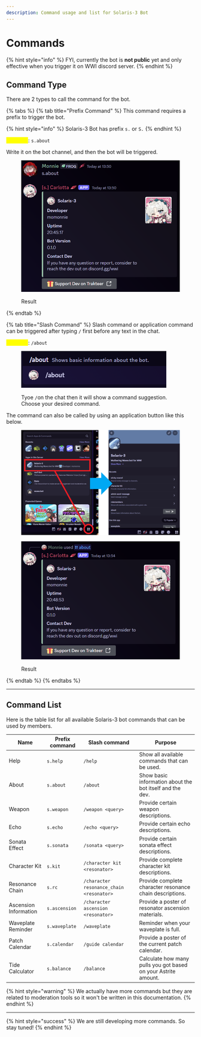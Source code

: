 ```yaml
---
description: Command usage and list for Solaris-3 Bot
---
```


# Commands

{% hint style="info" %}
FYI, currently the bot is **not public** yet and only effective when you trigger it on WWI discord server.
{% endhint %}

## Command Type

There are 2 types to call the command for the bot.

{% tabs %}
{% tab title="Prefix Command" %}
This command requires a prefix to trigger the bot.

{% hint style="info" %}
Solaris-3 Bot has prefix `s.` or `S.`
{% endhint %}

<mark style="color:yellow;">**Example**</mark>: `s.about`

Write it on the bot channel, and then the bot will be triggered.

<figure><img src="../../.gitbook/assets/bot/bot_tutorial_1.png" alt=""><figcaption><p>Result</p></figcaption></figure>
{% endtab %}

{% tab title="Slash Command" %}
Slash command or application command can be triggered after typing `/` first before any text in the chat.

<mark style="color:yellow;">**Example**</mark>: `/about`

<figure><img src="../../.gitbook/assets/bot/bot_tutorial_2.png" alt=""><figcaption><p>Tyoe <code>/</code>on the chat then it will show a command suggestion. Choose your desired command.</p></figcaption></figure>

The command can also be called by using an application button like this below.

<figure><img src="../../.gitbook/assets/bot/bot_tutorial_3.png" alt=""><figcaption></figcaption></figure>

<figure><img src="../../.gitbook/assets/bot/bot_tutorial_4.png" alt=""><figcaption><p>Result</p></figcaption></figure>
{% endtab %}
{% endtabs %}

***

## Command List

Here is the table list for all available Solaris-3 bot commands that can be used by members.

<table data-full-width="true"><thead><tr><th>Name</th><th>Prefix command</th><th>Slash command</th><th>Purpose</th></tr></thead><tbody><tr><td>Help</td><td><code>s.help</code></td><td><code>/help</code></td><td>Show all available commands that can be used.</td></tr><tr><td>About</td><td><code>s.about</code></td><td><code>/about</code></td><td>Show basic information about the bot itself and the dev.</td></tr><tr><td>Weapon</td><td><code>s.weapon</code></td><td><code>/weapon &#x3C;query></code></td><td>Provide certain weapon descriptions.</td></tr><tr><td>Echo</td><td><code>s.echo</code></td><td><code>/echo &#x3C;query></code></td><td>Provide certain echo descriptions.</td></tr><tr><td>Sonata Effect</td><td><code>s.sonata</code></td><td><code>/sonata &#x3C;query></code></td><td>Provide certain sonata effect descriptions.</td></tr><tr><td>Character Kit</td><td><code>s.kit</code></td><td><code>/character kit &#x3C;resonator></code></td><td>Provide complete character kit descriptions.</td></tr><tr><td>Resonance Chain</td><td><code>s.rc</code></td><td><code>/character resonance_chain &#x3C;resonator></code></td><td>Provide complete character resonance chain descriptions.</td></tr><tr><td>Ascension Information</td><td><code>s.ascension</code></td><td><code>/character ascension &#x3C;resonator></code></td><td>Provide a poster of resonator ascension materials.</td></tr><tr><td>Waveplate Reminder</td><td><code>s.waveplate</code></td><td><code>/waveplate</code></td><td>Reminder when your waveplate is full.</td></tr><tr><td>Patch Calendar</td><td><code>s.calendar</code></td><td><code>/guide calendar</code></td><td>Provide a poster of the current patch calendar.</td></tr><tr><td>Tide Calculator</td><td><code>s.balance</code></td><td><code>/balance</code></td><td>Calculate how many pulls you got based on your Astrite amount.</td></tr></tbody></table>

{% hint style="warning" %}
We actually have more commands but they are related to moderation tools so it won't be written in this documentation.
{% endhint %}

***

{% hint style="success" %}
We are still developing more commands. So stay tuned!
{% endhint %}
